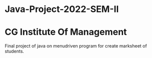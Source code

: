 # Java-Project-2022-SEM-II
# CG Institute Of Management

Final project of java on menudriven program for create marksheet of students.
